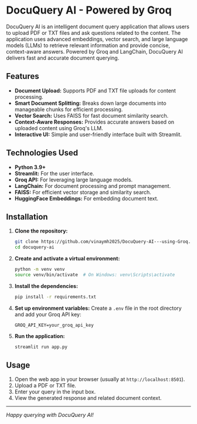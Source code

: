 # DocuQuery AI - Powered by Groq

DocuQuery AI is an intelligent document query application that allows users to upload PDF or TXT files and ask questions related to the content. The application uses advanced embeddings, vector search, and large language models (LLMs) to retrieve relevant information and provide concise, context-aware answers. Powered by Groq and LangChain, DocuQuery AI delivers fast and accurate document querying.

## Features

- **Document Upload:** Supports PDF and TXT file uploads for content processing.
- **Smart Document Splitting:** Breaks down large documents into manageable chunks for efficient processing.
- **Vector Search:** Uses FAISS for fast document similarity search.
- **Context-Aware Responses:** Provides accurate answers based on uploaded content using Groq's LLM.
- **Interactive UI:** Simple and user-friendly interface built with Streamlit.

## Technologies Used

- **Python 3.9+**
- **Streamlit:** For the user interface.
- **Groq API:** For leveraging large language models.
- **LangChain:** For document processing and prompt management.
- **FAISS:** For efficient vector storage and similarity search.
- **HuggingFace Embeddings:** For embedding document text.

## Installation

1. **Clone the repository:**
   ```bash
   git clone https://github.com/vinaymh2025/DocuQuery-AI---using-Groq.git
   cd docuquery-ai
   ```

2. **Create and activate a virtual environment:**
   ```bash
   python -m venv venv
   source venv/bin/activate  # On Windows: venv\Scripts\activate
   ```

3. **Install the dependencies:**
   ```bash
   pip install -r requirements.txt
   ```

4. **Set up environment variables:**
   Create a `.env` file in the root directory and add your Groq API key:
   ```env
   GROQ_API_KEY=your_groq_api_key
   ```

5. **Run the application:**
   ```bash
   streamlit run app.py
   ```

## Usage

1. Open the web app in your browser (usually at `http://localhost:8501`).
2. Upload a PDF or TXT file.
3. Enter your query in the input box.
4. View the generated response and related document context.

---

*Happy querying with DocuQuery AI!*

